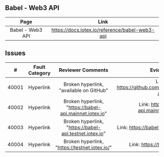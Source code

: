 
## Babel - Web3 API
| Page        | Link           |
| :-------------: | :-------------:  | 
| Babel - Web3 API | https://docs.iotex.io/reference/babel-web3-api |


## Issues
| #   | Fault Category | Reviewer Comments | Evidence |
| :--: | :--: | :--: | :--: |
| 40001 | Hyperlink | Broken hyperlink, "available on GitHub" | Link: https://github.com/iotexproject/babel-api |
| 40002 | Hyperlink | Broken hyperlink, "https://babel-api.mainnet.iotex.io" | Link: https://babel-api.mainnet.iotex.io/ |
| 40003 | Hyperlink | Broken hyperlink, "https://babel-api.testnet.iotex.io" | Link: https://babel-api.testnet.iotex.io/ |
| 40004 | Hyperlink | Broken hyperlink, "https://testnet.iotex.io/" | Link: https://testnet.iotex.io/ |